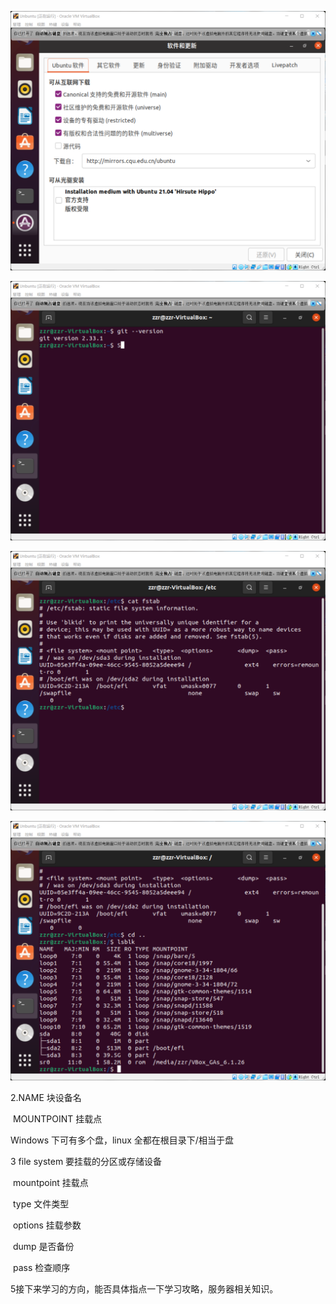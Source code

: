 ![](.\img\1.png)

![](img\2.png)

![](img\3.png)

![](img\4.png)

2.NAME 块设备名

​	MOUNTPOINT 挂载点 

Windows 下可有多个盘，linux 全都在根目录下/相当于盘

3 file system 要挂载的分区或存储设备

​	mountpoint 挂载点

​	type 文件类型

​	options 挂载参数

​	dump 是否备份

​	pass 检查顺序

5接下来学习的方向，能否具体指点一下学习攻略，服务器相关知识。
